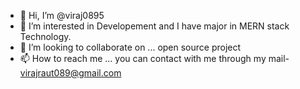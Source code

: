 - 👋 Hi, I’m @viraj0895
- 👀 I’m interested in Developement and I have major in MERN stack Technology.
- 💞️ I’m looking to collaborate on ... open source project
- 📫 How to reach me ... you can contact with me through my mail- virajraut089@gmail.com

<!---
viraj08957/viraj08957 is a ✨ special ✨ repository because its `README.md` (this file) appears on your GitHub profile.
You can click the Preview link to take a look at your changes.
--->
